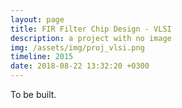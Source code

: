 ```yaml
---
layout: page
title: FIR Filter Chip Design - VLSI 
description: a project with no image
img: /assets/img/proj_vlsi.png
timeline: 2015
date: 2018-08-22 13:32:20 +0300
---
```

To be built.
